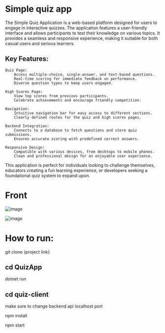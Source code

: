 # Simple quiz app

The Simple Quiz Application is a web-based platform designed for users to engage in interactive quizzes. The application features a user-friendly interface and allows participants to test their knowledge on various topics. It provides a seamless and responsive experience, making it suitable for both casual users and serious learners.
## Key Features:

    Quiz Page:
        Access multiple-choice, single-answer, and text-based questions.
        Real-time scoring for immediate feedback on performance.
        Diverse question types to keep users engaged.

    High Scores Page:
        View top scores from previous participants.
        Celebrate achievements and encourage friendly competition.

    Navigation:
        Intuitive navigation bar for easy access to different sections.
        Clearly defined routes for the quiz and high scores pages.

    Backend Integration:
        Connects to a database to fetch questions and store quiz submissions.
        Ensures accurate scoring with predefined correct answers.

    Responsive Design:
        Compatible with various devices, from desktops to mobile phones.
        Clean and professional design for an enjoyable user experience.

This application is perfect for individuals looking to challenge themselves, educators creating a fun learning experience, or developers seeking a foundational quiz system to expand upon.

# Front 

![image](https://github.com/user-attachments/assets/8faf65c8-9089-4ea1-b704-497477ba5b77)

![image](https://github.com/user-attachments/assets/ea1efb68-0e7d-4e47-9944-3678258b80f3)

# How to run:

git clone {project link}

## cd QuizApp

dotnet run

## cd quiz-client

make sure to change backend api localhost port

npm install

npm start
